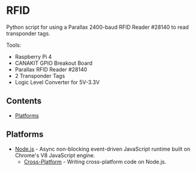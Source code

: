 # RFID
Python script for using a Parallax 2400-baud RFID Reader #28140 to read transponder tags.

Tools:
<ul>
  <li>Raspberry Pi 4</li>
  <li>CANAKIT GPIO Breakout Board</li>
  <li>Parallax RFID Reader #28140</li>
  <li>2 Transponder Tags</li>
  <li>Logic Level Converter for 5V-3.3V</li>
</ul>


## Contents
- [Platforms](#platforms)

## Platforms
- [Node.js](https://github.com/sindresorhus/awesome-nodejs#readme) - Async non-blocking event-driven JavaScript runtime built on Chrome's V8 JavaScript engine.
	- [Cross-Platform](https://github.com/bcoe/awesome-cross-platform-nodejs#readme) - Writing cross-platform code on Node.js.
